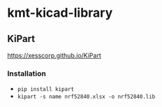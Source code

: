 # kmt-kicad-library

## KiPart
https://xesscorp.github.io/KiPart

### Installation
- `pip install kipart`
- `kipart -s name nrf52840.xlsx -o nrf52840.lib`